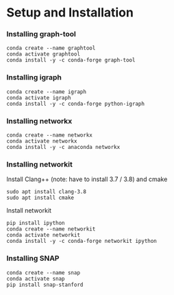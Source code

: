 # Setup and Installation

### Installing graph-tool

```
conda create --name graphtool
conda activate graphtool
conda install -y -c conda-forge graph-tool
```

### Installing igraph

```
conda create --name igraph
conda activate igraph
conda install -y -c conda-forge python-igraph
```

### Installing networkx

```
conda create --name networkx
conda activate networkx
conda install -y -c anaconda networkx
```

### Installing networkit

Install Clang++ (note: have to install 3.7 / 3.8) and cmake

```
sudo apt install clang-3.8
sudo apt install cmake
```

Install networkit

```
pip install ipython
conda create --name networkit
conda activate networkit
conda install -y -c conda-forge networkit ipython
```

### Installing SNAP

```
conda create --name snap
conda activate snap
pip install snap-stanford
```

